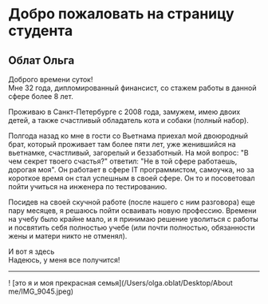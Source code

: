 # Добро пожаловать на страницу студента

## Облат Ольга

Доброго времени суток!   
Мне 32 года, дипломированный финансист, со стажем работы в данной сфере более 8 лет.

Проживаю в Санкт-Петербурге с 2008 года, замужем, имею двоих детей, а также счастливый обладатель кота и собаки (полный набор).

Полгода назад ко мне в гости со Вьетнама приехал мой двоюродный брат, который проживает там более пяти лет, уже женившийся на вьетнамке, счастливый, загорелый и беззаботный. На мой вопрос: "В чем секрет твоего счастья?" ответил: "Не в той сфере работаешь, дорогая моя".
Он работает в сфере IT программистом, самоучка, но за короткое время он стал успешным в своей сфере. Он то и посоветовал пойти учиться на инженера по тестированию.

Посидев на своей скучной работе (после нашего с ним разговора) еще пару месяцев, я решаюсь пойти осваивать новую профессию. Времени на учебу было крайне мало, и я принимаю решение уволиться с работы и посвятить себя полностью учебе (или почти полностью, обязанности жены и матери никто не отменял).

И вот я здесь   
Надеюсь, у меня все получится!
***
! [это я и моя прекрасная семья](/Users/olga.oblat/Desktop/About me/IMG_9045.jpeg)